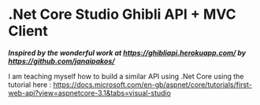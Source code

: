 # .Net Core Studio Ghibli API + MVC Client

***Inspired by the wonderful work at https://ghibliapi.herokuapp.com/ by https://github.com/janaipakos/***

I am teaching myself how to build a similar API using .Net Core using the tutorial here :
https://docs.microsoft.com/en-gb/aspnet/core/tutorials/first-web-api?view=aspnetcore-3.1&tabs=visual-studio